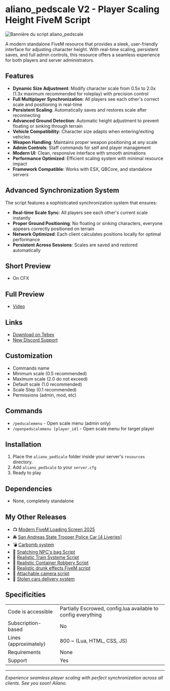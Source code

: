 # aliano_pedscale V2 - Player Scaling Height FiveM Script

![Bannière du script aliano_pedscale](https://i.ibb.co/mC50SYn5/aliano-player-scaling-miniature.png)

A modern standalone FiveM resource that provides a sleek, user-friendly interface for adjusting character height. With real-time scaling, persistent saves, and full admin controls, this resource offers a seamless experience for both players and server administrators.

## Features

- **Dynamic Size Adjustment**: Modify character scale from 0.5x to 2.0x (1.3x maximum recommended for roleplay) with precision control
- **Full Multiplayer Synchronization**: All players see each other's correct scale and positioning in real-time
- **Persistent Scaling**: Automatically saves and restores scale after reconnecting
- **Advanced Ground Detection**: Automatic height adjustment to prevent floating or sinking through terrain
- **Vehicle Compatibility**: Character size adapts when entering/exiting vehicles
- **Weapon Handling**: Maintains proper weapon positioning at any scale
- **Admin Controls**: Staff commands for self and player management
- **Modern UI**: Clean, responsive interface with smooth animations
- **Performance Optimized**: Efficient scaling system with minimal resource impact
- **Framework Compatible**: Works with ESX, QBCore, and standalone servers

## Advanced Synchronization System

The script features a sophisticated synchronization system that ensures:

- **Real-time Scale Sync**: All players see each other's current scale instantly
- **Proper Ground Positioning**: No floating or sinking characters, everyone appears correctly positioned on terrain
- **Network Optimized**: Each client calculates positions locally for optimal performance
- **Persistent Across Sessions**: Scales are saved and restored automatically

## Short Preview

- On CFX

## Full Preview

- [Video](https://youtu.be/kon0bYE5lAo)

## Links

- [Download on Tebex](https://anmd-gaming.tebex.io/package/fivem-player-scaling-script)
- [New Discord Support](https://discord.gg/Zvxvf5mCER)

## Customization

- Commands name
- Minimum scale (0.5 recommended)
- Maximum scale (2.0 do not exceed)
- Default scale (1.0 recommended)
- Scale Step (0.1 recommended)
- Permissions (admin, mod, etc)

## Commands

- `/pedscalemenu` - Open scale menu (admin only)
- `/openpedscalemenu [player_id]` - Open scale menu for target player

## Installation

1. Place the `aliano_pedScale` folder inside your server's `resources` directory.
2. Add `aliano_pedScale` to your `server.cfg`
3. Ready to play

## Dependencies

- None, completely standalone

## My Other Releases

- 📺​​​ [Modern FiveM Loading Screen 2025](https://forum.cfx.re/t/modern-fivem-loading-screen-2025-standalone/5358525)
- 🚔​​​ [San Andreas State Trooper Police Car [4 Liveries]](https://www.youtube.com/watch?v=zukqn7g5oog)
- 💣​​ [Carbomb system](https://forum.cfx.re/t/vehicle-bomb-system-car-bomb-system/5335416)
- 👜​ [Snatching NPC's bag Script](https://forum.cfx.re/t/snatching-npc-s-bag-script/5327607)
- 🚄​ [Realistic Train Systeme Script](https://forum.cfx.re/t/paid-realistic-train-systeme-script/5324194)
- 🧱​ [Realistic Container Robbery Script](https://forum.cfx.re/t/realistic-container-robbery-script/5330911/1)
- 🍺​ [Realistic drunk effects FiveM script](https://forum.cfx.re/t/free-esx-qb-core-realistic-drunk-effects-fivem-script-fr-en/5321855)
- 🎥 [Attachable camera script](https://forum.cfx.re/t/paid-standalone-attachable-camera-script-fivem/5324218)
- 🚙​ [Stolen cars delivery system](https://forum.cfx.re/t/free-esx-qb-ox-stolen-cars-delivery-system/5331772)

## Specificities

|                       |                                                               |
| --------------------- | ------------------------------------------------------------- |
| Code is accessible    | Partially Escrowed, config.lua available to config everything |
| Subscription-based    | No                                                            |
| Lines (approximately) | 800 ~ (Lua, HTML, CSS, JS)                                    |
| Requirements          | None                                                          |
| Support               | Yes                                                           |

---

_Experience seamless player scaling with perfect synchronization across all clients. See you soon! Aliano._
